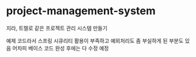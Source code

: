 # project-management-system

지라, 트렐로 같은 프로젝트 관리 시스템 만들기

예제 코드라서 스프링 시큐리티 활용이 부족하고 예외처리도 좀 부실하게 된 부분도 있음
어차피 베이스 코드 완성 후에는 다 수정 예정